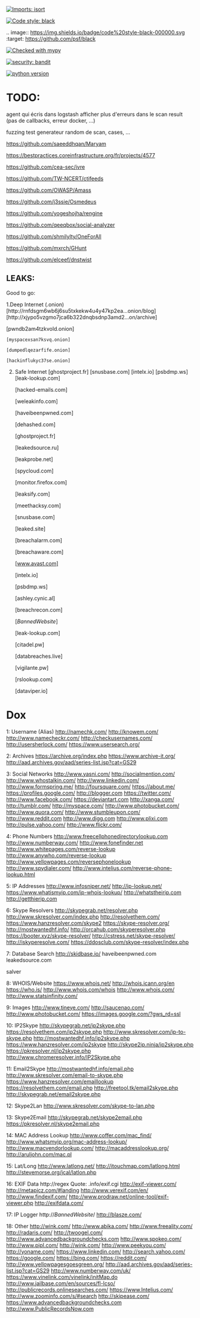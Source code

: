 

[![Imports: isort](https://img.shields.io/badge/%20imports-isort-%231674b1?style=flat&labelColor=ef8336)](https://pycqa.github.io/isort/)



[![Code style: black](https://img.shields.io/badge/code%20style-black-000000.svg)](https://github.com/psf/black)


.. image:: https://img.shields.io/badge/code%20style-black-000000.svg
    :target: https://github.com/psf/black


[![Checked with mypy](http://www.mypy-lang.org/static/mypy_badge.svg)](http://mypy-lang.org/)


[![security: bandit](https://img.shields.io/badge/security-bandit-yellow.svg)](https://github.com/PyCQA/bandit)


[![python version](https://img.shields.io/badge/python-3.8-blue)](https://www.python.org/)



# TODO:
agent qui écris dans logstash
afficher plus d'erreurs dans le scan result (pas de callbacks, erreur docker, ...)

fuzzing test generateur random de scan, cases, ...


https://github.com/saeeddhqan/Maryam



https://bestpractices.coreinfrastructure.org/fr/projects/4577


https://github.com/cea-sec/ivre



https://github.com/TW-NCERT/ctifeeds

https://github.com/OWASP/Amass


https://github.com/j3ssie/Osmedeus

https://github.com/yogeshojha/rengine

https://github.com/qeeqbox/social-analyzer


https://github.com/shmilylty/OneForAll

https://github.com/mxrch/GHunt

https://github.com/elceef/dnstwist




## LEAKS:

Good to go:

1.Deep Internet (.onion)
[http://rnfdsgm6wb6j6su5txkekw4u4y47kp2ea...onion/blog]
[http://xjypo5vzgmo7jca6b322dnqbsdnp3amd2...on/archive]

[pwndb2am4tzkvold.onion]

    [myspacexsan7ksvq.onion]

    [dumpedlqezarfife.onion]

    [hackinflukyc37se.onion]

2. Safe Internet
[ghostproject.fr]
[snusbase.com]
[intelx.io]
[psbdmp.ws]
[leak-lookup.com]

    [hacked-emails.com]

    [weleakinfo.com]

    [haveibeenpwned.com]

    [dehashed.com]

    [ghostproject.fr]

    [leakedsource.ru]

    [leakprobe.net]

    [spycloud.com]

    [monitor.firefox.com]

    [leaksify.com]

    [meethacksy.com]

    [snusbase.com]

    [leaked.site]

    [breachalarm.com]

    [breachaware.com]

    [www.avast.com]

    [intelx.io]

    [psbdmp.ws]

    [ashley.cynic.al]

    [breachrecon.com]

    [*BannedWebsite*]

    [leak-lookup.com]

    [citadel.pw]

    [databreaches.live]

    [vigilante.pw]

    [rslookup.com]

    [dataviper.io]



# Dox

1: Username (Alias)
http://namechk.com/
http://knowem.com/
http://www.namecheckr.com/
http://checkusernames.com/
http://usersherlock.com/
https://www.usersearch.org/

2: Archives
https://archive.org/index.php
https://www.archive-it.org/
http://aad.archives.gov/aad/series-list.jsp?cat=GS29

3: Social Networks
http://www.yasni.com/
http://socialmention.com/
http://www.whostalkin.com/
http://www.linkedin.com/
http://www.formspring.me/
http://foursquare.com/
https://about.me/
https://profiles.google.com/
http://blogger.com
https://twitter.com/
http://www.facebook.com/
https://deviantart.com
http://xanga.com/
http://tumblr.com/
http://myspace.com/
http://www.photobucket.com/
http://www.quora.com/
http://www.stumbleupon.com/
http://www.reddit.com
http://www.digg.com
http://www.plixi.com
http://pulse.yahoo.com/
http://www.flickr.com/

4: Phone Numbers
http://www.freecellphonedirectorylookup.com
http://www.numberway.com/
http://www.fonefinder.net
http://www.whitepages.com/reverse-lookup
http://www.anywho.com/reverse-lookup
http://www.yellowpages.com/reversephonelookup
http://www.spydialer.com/
http://www.intelius.com/reverse-phone-lookup.html

5: IP Addresses
http://www.infosniper.net/
http://ip-lookup.net/
https://www.whatismyip.com/ip-whois-lookup/
http://whatstheirip.com
http://getthierip.com

6: Skype Resolvers
http://skypegrab.net/resolver.php
http://www.skresolver.com/index.php
http://resolvethem.com/
https://www.hanzresolver.com/skype2
https://skype-resolver.org/
http://mostwantedhf.info/
http://orcahub.com/skyperesolver.php
https://booter.xyz/skype-resolver/
http://cstress.net/skype-resolver/
http://iskyperesolve.com/
https://ddosclub.com/skype-resolver/index.php

7: Database Search
http://skidbase.io/
haveibeenpwned.com
leakedsource.com

salver 

8: WHOIS/Website
https://www.whois.net/
http://whois.icann.org/en
https://who.is/
http://www.whois.com/whois
http://www.whois.com/
http://www.statsinfinity.com/

9: Images
http://www.tineye.com/
http://saucenao.com/
http://www.photobucket.com/
https://images.google.com/?gws_rd=ssl

10: IP2Skype
http://skypegrab.net/ip2skype.php
https://resolvethem.com/ip2skype.php
http://www.skresolver.com/ip-to-skype.php
http://mostwantedhf.info/ip2skype.php
https://www.hanzresolver.com/ip2skype
http://skype2ip.ninja/ip2skype.php
https://pkresolver.nl/ip2skype.php
http://www.chromeresolver.info/IP2Skype.php

11: Email2Skype
http://mostwantedhf.info/email.php
http://www.skresolver.com/email-to-skype.php
https://www.hanzresolver.com/emaillookup
https://resolvethem.com/email.php
http://freetool.tk/email2skype.php
http://skypegrab.net/email2skype.php

12: Skype2Lan
http://www.skresolver.com/skype-to-lan.php

13: Skype2Email
http://skypegrab.net/skype2email.php
https://pkresolver.nl/skype2email.php

14: MAC Address Lookup
http://www.coffer.com/mac_find/
http://www.whatsmyip.org/mac-address-lookup/
http://www.macvendorlookup.com/
http://macaddresslookup.org/
http://aruljohn.com/mac.pl

15: Lat/Long
http://www.latlong.net/
http://itouchmap.com/latlong.html
http://stevemorse.org/jcal/latlon.php

16: EXIF Data
http://regex
Quote:
.info/exif.cgi
http://exif-viewer.com/
http://metapicz.com/#landing
http://www.verexif.com/en/
http://www.findexif.com/
http://www.prodraw.net/online-tool/exif-viewer.php
http://exifdata.com/

17: IP Logger
http://*BannedWebsite*/
http://blasze.com/

18: Other
http://wink.com/
http://www.abika.com/
http://www.freeality.com/
http://radaris.com/
http://twoogel.com/
http://www.advancedbackgroundchecks.com
http://www.spokeo.com/
http://www.pipl.com/
http://wink.com/
http://www.peekyou.com/
http://yoname.com/
https://www.linkedin.com/
http://search.yahoo.com/
https://google.com/
https://bing.com/
https://reddit.com/
http://www.yellowpagesgoesgreen.org/
http://aad.archives.gov/aad/series-list.jsp?cat=GS29
http://www.numberway.com/uk/
https://www.vinelink.com/vinelink/initMap.do
http://www.jailbase.com/en/sources/fl-lcso/
http://publicrecords.onlinesearches.com/
https://www.Intelius.com/
http://www.zoominfo.com/s/#search
http://skipease.com/
https://www.advancedbackgroundchecks.com
http://www.PublicRecordsNow.com
